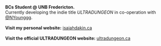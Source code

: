 **BCs Student @ UNB Fredericton.** </br>
Currently developing the indie title *ULTRADUNGEON* in co-operation with [@NYounggg](https://github.com/NYounggg).
</br></br>
**Visit my personal website:**
[isaiahdakin.ca](https://isaiahdakin.ca/)
</br></br>
**Visit the official ULTRADUNGEON website:**
[ultradungeon.ca](https://ultradungeon.ca/)

